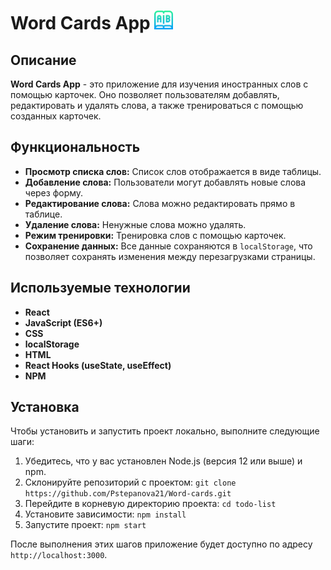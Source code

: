 # Word Cards App  <img src="public/logo2.png" alt="Logo" width="30" />

## Описание

**Word Cards App** - это приложение для изучения иностранных слов с помощью карточек. Оно позволяет пользователям добавлять, редактировать и удалять слова, а также тренироваться с помощью созданных карточек.

## Функциональность

- **Просмотр списка слов:** Список слов отображается в виде таблицы.
- **Добавление слова:** Пользователи могут добавлять новые слова через форму.
- **Редактирование слова:** Слова можно редактировать прямо в таблице.
- **Удаление слова:** Ненужные слова можно удалять.
- **Режим тренировки:** Тренировка слов с помощью карточек.
- **Сохранение данных:** Все данные сохраняются в `localStorage`, что позволяет сохранять изменения между перезагрузками страницы.

## Используемые технологии

- **React**
- **JavaScript (ES6+)**
- **CSS**
- **localStorage**
- **HTML**
- **React Hooks (useState, useEffect)**
- **NPM**

## Установка

Чтобы установить и запустить проект локально, выполните следующие шаги:

1. Убедитесь, что у вас установлен Node.js (версия 12 или выше) и npm.
2. Склонируйте репозиторий с проектом: `git clone https://github.com/Pstepanova21/Word-cards.git`
3. Перейдите в корневую директорию проекта: `cd todo-list`
4. Установите зависимости: `npm install`
5. Запустите проект: `npm start`

После выполнения этих шагов приложение будет доступно по адресу `http://localhost:3000`.
